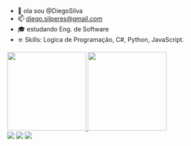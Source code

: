 - 👋 ola sou @DiegoSilva
- 📫 diego.silperes@gmail.com
- 🎓 estudando Eng. de Software
- ☣️ Skills: Logica de Programação, C#, Python, JavaScript.


 <div>
  <a href="https://github.com/diegosillva">
  <img height="180em" src="https://github-readme-stats.vercel.app/api?username=Diegosillva&show_icons=true&theme=dark&include_all_commits=true&count_private=true"/>
  <img height="180em" src="https://github-readme-stats.vercel.app/api/top-langs/?username=Diegosillva&layout=compact&langs_count=7&theme=dark"/>
</div>

 <div>
  <a href = "mailto:diego.silperes@gmail.com"><img src="https://img.shields.io/badge/-Gmail-%23333?style=for-the-badge&logo=gmail&logoColor=white" target="_blank"></a>
  <a href="https://www.linkedin.com/in/diego-silva-180527202" target="_blank"><img src="https://img.shields.io/badge/-LinkedIn-%230077B5?style=for-the-badge&logo=linkedin&logoColor=white" target="_blank"></a>  
  <a href="https://twitter.com/Silva_diego87" target="_blank"><img src="https://img.shields.io/badge/Twitter-1DA1F2?style=for-the-badge&logo=twitter&logoColor=white" target="_blank"></a>
 </div>

